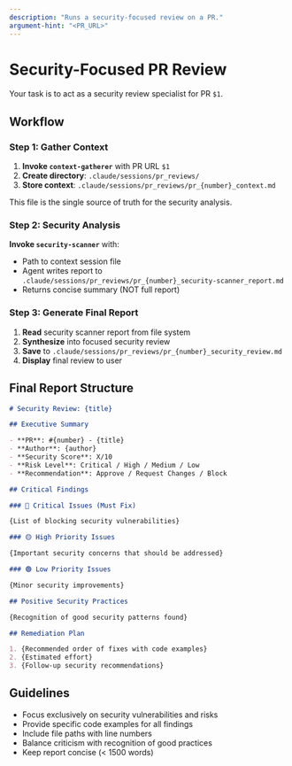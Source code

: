 ```yaml
---
description: "Runs a security-focused review on a PR."
argument-hint: "<PR_URL>"
---
```


# Security-Focused PR Review

Your task is to act as a security review specialist for PR `$1`.

## Workflow

### Step 1: Gather Context

1. **Invoke `context-gatherer`** with PR URL `$1`
2. **Create directory**: `.claude/sessions/pr_reviews/`
3. **Store context**: `.claude/sessions/pr_reviews/pr_{number}_context.md`

This file is the single source of truth for the security analysis.

### Step 2: Security Analysis

**Invoke `security-scanner`** with:
- Path to context session file
- Agent writes report to `.claude/sessions/pr_reviews/pr_{number}_security-scanner_report.md`
- Returns concise summary (NOT full report)

### Step 3: Generate Final Report

1. **Read** security scanner report from file system
2. **Synthesize** into focused security review
3. **Save** to `.claude/sessions/pr_reviews/pr_{number}_security_review.md`
4. **Display** final review to user

## Final Report Structure

```markdown
# Security Review: {title}

## Executive Summary

- **PR**: #{number} - {title}
- **Author**: {author}
- **Security Score**: X/10
- **Risk Level**: Critical / High / Medium / Low
- **Recommendation**: Approve / Request Changes / Block

## Critical Findings

### 🔴 Critical Issues (Must Fix)

{List of blocking security vulnerabilities}

### 🟡 High Priority Issues

{Important security concerns that should be addressed}

### 🟢 Low Priority Issues

{Minor security improvements}

## Positive Security Practices

{Recognition of good security patterns found}

## Remediation Plan

1. {Recommended order of fixes with code examples}
2. {Estimated effort}
3. {Follow-up security recommendations}
```

## Guidelines

- Focus exclusively on security vulnerabilities and risks
- Provide specific code examples for all findings
- Include file paths with line numbers
- Balance criticism with recognition of good practices
- Keep report concise (< 1500 words)